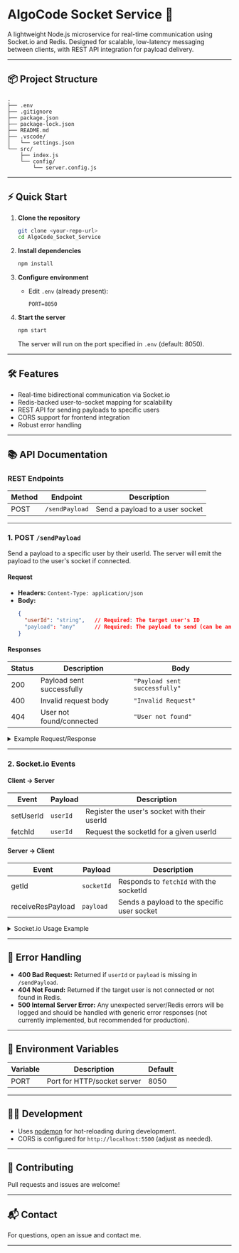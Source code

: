 # AlgoCode Socket Service 🚀

A lightweight Node.js microservice for real-time communication using Socket.io and Redis. Designed for scalable, low-latency messaging between clients, with REST API integration for payload delivery.

---

## 📦 Project Structure

```plaintext
.
├── .env
├── .gitignore
├── package.json
├── package-lock.json
├── README.md
├── .vscode/
│   └── settings.json
└── src/
    ├── index.js
    └── config/
        └── server.config.js
```

---

## ⚡ Quick Start

1. **Clone the repository**
   ```sh
   git clone <your-repo-url>
   cd AlgoCode_Socket_Service
   ```

2. **Install dependencies**
   ```sh
   npm install
   ```

3. **Configure environment**
   - Edit `.env` (already present):
     ```
     PORT=8050
     ```

4. **Start the server**
   ```sh
   npm start
   ```
   The server will run on the port specified in `.env` (default: 8050).

---

## 🛠️ Features

- Real-time bidirectional communication via Socket.io
- Redis-backed user-to-socket mapping for scalability
- REST API for sending payloads to specific users
- CORS support for frontend integration
- Robust error handling

---

## 📚 API Documentation

### REST Endpoints

| Method | Endpoint         | Description                     |
|--------|------------------|---------------------------------|
| POST   | `/sendPayload`   | Send a payload to a user socket |

---

### 1. **POST `/sendPayload`**

Send a payload to a specific user by their userId. The server will emit the payload to the user's socket if connected.

#### **Request**

- **Headers:** `Content-Type: application/json`
- **Body:**
  ```json
  {
    "userId": "string",   // Required: The target user's ID
    "payload": "any"      // Required: The payload to send (can be any JSON-serializable value)
  }
  ```

#### **Responses**

| Status | Description                | Body                        |
|--------|----------------------------|-----------------------------|
| 200    | Payload sent successfully  | `"Payload sent successfully"` |
| 400    | Invalid request body       | `"Invalid Request"`         |
| 404    | User not found/connected   | `"User not found"`          |

<details>
<summary>Example Request/Response</summary>

**Request**
```http
POST /sendPayload HTTP/1.1
Host: localhost:8050
Content-Type: application/json

{
  "userId": "user123",
  "payload": { "message": "Hello!" }
}
```

**Success Response**
```http
HTTP/1.1 200 OK
Payload sent successfully
```

**Error Response (User not found)**
```http
HTTP/1.1 404 Not Found
User not found
```
</details>

---

### 2. **Socket.io Events**

#### **Client → Server**

| Event      | Payload      | Description                                 |
|------------|-------------|---------------------------------------------|
| setUserId  | `userId`    | Register the user's socket with their userId |
| fetchId    | `userId`    | Request the socketId for a given userId      |

#### **Server → Client**

| Event             | Payload      | Description                                  |
|-------------------|-------------|----------------------------------------------|
| getId             | `socketId`  | Responds to `fetchId` with the socketId      |
| receiveResPayload | `payload`   | Sends a payload to the specific user socket  |

<details>
<summary>Socket.io Usage Example</summary>

**Register User**
```js
socket.emit('setUserId', 'user123');
```

**Send Payload (from server)**
```js
io.to(socketId).emit('receiveResPayload', { message: "Hello!" });
```
</details>

---

## 🚨 Error Handling

- **400 Bad Request:** Returned if `userId` or `payload` is missing in `/sendPayload`.
- **404 Not Found:** Returned if the target user is not connected or not found in Redis.
- **500 Internal Server Error:** Any unexpected server/Redis errors will be logged and should be handled with generic error responses (not currently implemented, but recommended for production).

---

## 📝 Environment Variables

| Variable | Description                | Default |
|----------|----------------------------|---------|
| PORT     | Port for HTTP/socket server | 8050    |

---

## 👨‍💻 Development

- Uses [nodemon](https://nodemon.io/) for hot-reloading during development.
- CORS is configured for `http://localhost:5500` (adjust as needed).

---

## 🤝 Contributing

Pull requests and issues are welcome!

---

## 📬 Contact

For questions, open an issue and contact me.

---

````
